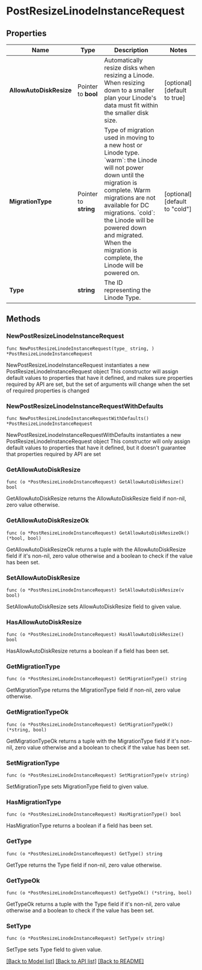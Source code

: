 # PostResizeLinodeInstanceRequest

## Properties

Name | Type | Description | Notes
------------ | ------------- | ------------- | -------------
**AllowAutoDiskResize** | Pointer to **bool** | Automatically resize disks when resizing a Linode. When resizing down to a smaller plan your Linode&#39;s data must fit within the smaller disk size. | [optional] [default to true]
**MigrationType** | Pointer to **string** | Type of migration used in moving to a new host or Linode type.  &#x60;warm&#x60;: the Linode will not power down until the migration is complete. Warm migrations are not available for DC migrations.  &#x60;cold&#x60;: the Linode will be powered down and migrated. When the migration is complete, the Linode will be powered on. | [optional] [default to "cold"]
**Type** | **string** | The ID representing the Linode Type. | 

## Methods

### NewPostResizeLinodeInstanceRequest

`func NewPostResizeLinodeInstanceRequest(type_ string, ) *PostResizeLinodeInstanceRequest`

NewPostResizeLinodeInstanceRequest instantiates a new PostResizeLinodeInstanceRequest object
This constructor will assign default values to properties that have it defined,
and makes sure properties required by API are set, but the set of arguments
will change when the set of required properties is changed

### NewPostResizeLinodeInstanceRequestWithDefaults

`func NewPostResizeLinodeInstanceRequestWithDefaults() *PostResizeLinodeInstanceRequest`

NewPostResizeLinodeInstanceRequestWithDefaults instantiates a new PostResizeLinodeInstanceRequest object
This constructor will only assign default values to properties that have it defined,
but it doesn't guarantee that properties required by API are set

### GetAllowAutoDiskResize

`func (o *PostResizeLinodeInstanceRequest) GetAllowAutoDiskResize() bool`

GetAllowAutoDiskResize returns the AllowAutoDiskResize field if non-nil, zero value otherwise.

### GetAllowAutoDiskResizeOk

`func (o *PostResizeLinodeInstanceRequest) GetAllowAutoDiskResizeOk() (*bool, bool)`

GetAllowAutoDiskResizeOk returns a tuple with the AllowAutoDiskResize field if it's non-nil, zero value otherwise
and a boolean to check if the value has been set.

### SetAllowAutoDiskResize

`func (o *PostResizeLinodeInstanceRequest) SetAllowAutoDiskResize(v bool)`

SetAllowAutoDiskResize sets AllowAutoDiskResize field to given value.

### HasAllowAutoDiskResize

`func (o *PostResizeLinodeInstanceRequest) HasAllowAutoDiskResize() bool`

HasAllowAutoDiskResize returns a boolean if a field has been set.

### GetMigrationType

`func (o *PostResizeLinodeInstanceRequest) GetMigrationType() string`

GetMigrationType returns the MigrationType field if non-nil, zero value otherwise.

### GetMigrationTypeOk

`func (o *PostResizeLinodeInstanceRequest) GetMigrationTypeOk() (*string, bool)`

GetMigrationTypeOk returns a tuple with the MigrationType field if it's non-nil, zero value otherwise
and a boolean to check if the value has been set.

### SetMigrationType

`func (o *PostResizeLinodeInstanceRequest) SetMigrationType(v string)`

SetMigrationType sets MigrationType field to given value.

### HasMigrationType

`func (o *PostResizeLinodeInstanceRequest) HasMigrationType() bool`

HasMigrationType returns a boolean if a field has been set.

### GetType

`func (o *PostResizeLinodeInstanceRequest) GetType() string`

GetType returns the Type field if non-nil, zero value otherwise.

### GetTypeOk

`func (o *PostResizeLinodeInstanceRequest) GetTypeOk() (*string, bool)`

GetTypeOk returns a tuple with the Type field if it's non-nil, zero value otherwise
and a boolean to check if the value has been set.

### SetType

`func (o *PostResizeLinodeInstanceRequest) SetType(v string)`

SetType sets Type field to given value.



[[Back to Model list]](../README.md#documentation-for-models) [[Back to API list]](../README.md#documentation-for-api-endpoints) [[Back to README]](../README.md)


